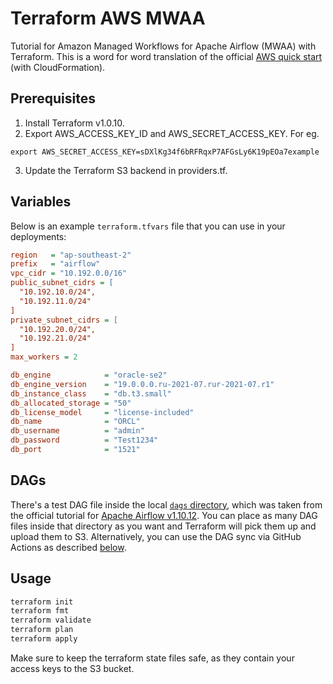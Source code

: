 # Terraform AWS MWAA

Tutorial for Amazon Managed Workflows for Apache Airflow (MWAA) with Terraform. This is a word for word translation of the official [AWS quick start](https://docs.aws.amazon.com/mwaa/latest/userguide/quick-start.html) (with CloudFormation).

## Prerequisites
1. Install Terraform v1.0.10.
2. Export AWS_ACCESS_KEY_ID and AWS_SECRET_ACCESS_KEY. For eg.
```export AWS_ACCESS_KEY_ID=AKIAZ7D5S2Z74EXAMPLE
export AWS_SECRET_ACCESS_KEY=sDXlKg34f6bRFRqxP7AFGsLy6K19pEOa7example
```
3. Update the Terraform S3 backend in providers.tf.

## Variables

Below is an example `terraform.tfvars` file that you can use in your deployments:

```ini
region   = "ap-southeast-2"
prefix   = "airflow"
vpc_cidr = "10.192.0.0/16"
public_subnet_cidrs = [
  "10.192.10.0/24",
  "10.192.11.0/24"
]
private_subnet_cidrs = [
  "10.192.20.0/24",
  "10.192.21.0/24"
]
max_workers = 2

db_engine            = "oracle-se2"
db_engine_version    = "19.0.0.0.ru-2021-07.rur-2021-07.r1"
db_instance_class    = "db.t3.small"
db_allocated_storage = "50"
db_license_model     = "license-included"
db_name              = "ORCL"
db_username          = "admin"
db_password          = "Test1234"
db_port              = "1521"
```

## DAGs

There's a test DAG file inside the local [`dags` directory](./dags), which was taken from the official tutorial for [Apache Airflow v1.10.12](https://airflow.apache.org/docs/apache-airflow/1.10.12/tutorial.html#example-pipeline-definition). You can place as many DAG files inside that directory as you want and Terraform will pick them up and upload them to S3. Alternatively, you can use the DAG sync via GitHub Actions as described [below](#dag-sync-via-gitbub-actions).

## Usage

```bash
terraform init
terraform fmt
terraform validate
terraform plan
terraform apply
```

Make sure to keep the terraform state files safe, as they contain your access keys to the S3 bucket.
